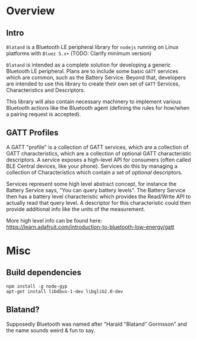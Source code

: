 # Overview

## Intro

`Blatand` is a Bluetooth LE peripheral library for `nodejs` running on Linux platforms with `Bluez 5.x+` (TODO: Clarify minimum version)

`Blatand` is intended as a complete solution for developing a generic Bluetooth LE peripheral. Plans are to include some basic `GATT` services which are common, such as the Battery Service. Beyond that, developers are intended to use this library to create their own set of `GATT` Services, Characteristics and Descriptors.

This library will also contain necessary machinery to implement various Bluetooth actions like the Bluetooth agent (defining the rules for how/when a pairing request is accepted).

## GATT Profiles

A GATT "profile" is a collection of GATT services, which are a collection of GATT characteristics, which are a collection of optional GATT characteristic descriptors. A service exposes a high-level API for consumers (often called BLE Central devices, like your phone). Services do this by managing a collection of Characteristics which contain a set of _optional_ descriptors.

Services represent some high level abstract concept, for instance the Battery Service says, "You can query battery levels". The Battery Service then has a battery level characteristic which provides the Read/Write API to actually read that query level. A descriptor for this characteristic could then provide additional info like the units of the measurement.

More high level info can be found here: https://learn.adafruit.com/introduction-to-bluetooth-low-energy/gatt

# Misc

## Build dependencies

```
npm install -g node-gyp
apt-get install libdbus-1-dev libglib2.0-dev
```

## Blatand?

Supposedly Bluetooth was named after "Harald "Blatand" Gormsson" and the name sounds weird & fun to say.
